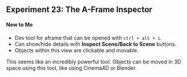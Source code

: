 ## Experiment 23: The A-Frame Inspector

#### New to Me
- Dev tool for aframe that can be opened with `ctrl + alt + i`.
- Can show/hide details with **Inspect Scene/Back to Scene** buttons.
- Objects within this view are clickable and movable.

This seems like an incredibly powerful tool. Objects can be moved in 3D space using this tool, like using Cinema4D or Blender.